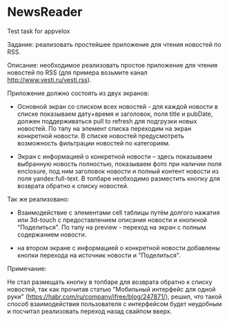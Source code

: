 # NewsReader
Test task for appvelox

Задание: реализовать простейшее приложение для чтения новостей по RSS.

Описание: необходимое реализовать простое приложение для чтения новостей по RSS (для примера возьмите канал http://www.vesti.ru/vesti.rss). 

Приложение должно состоять из двух экранов:
- Основной экран со списком всех новостей - для каждой новости в списке показываем дату+время и заголовок, поля title и pubDate, должен поддерживаться pull to refresh для подгрузки новых новостей. По тапу на элемент списка переходим на экран конкретной новости. В списке новостей предусмотреть возможность фильтрации новостей по категориям.

- Экран с информацией о конкретной новости – здесь показываем выбранную новость полностью, показываем фото при наличии поля enclosure, под ним заголовок новости и полный контент новости из поля yandex:full-text. В топбаре необходимо разместить кнопку для возврата обратно к списку новостей.

Так же реализовано:
- Взаимодействие с элементами cell таблицы путём долгого нажатия или 3d-touch с предоставлением описания новости и кнопкной "Поделиться". По тапу на preview - переход на экран с полным содержанием новости.

- на втором экране с информацией о конкретной новости добавлены кнопки перехода на источник новости и "Поделиться".

Примечание: 

Не стал размещать кнопку в топбаре для возврата обратно к списку новостей, так как прочитав статью "Мобильный интерфейс для одной руки" (https://habr.com/ru/company/ifree/blog/247871/), решил, что такой способ взаимодействия пользователя с интерфейсом будет неудобным и посчитал реализовать переход назад свайпом вверх.
